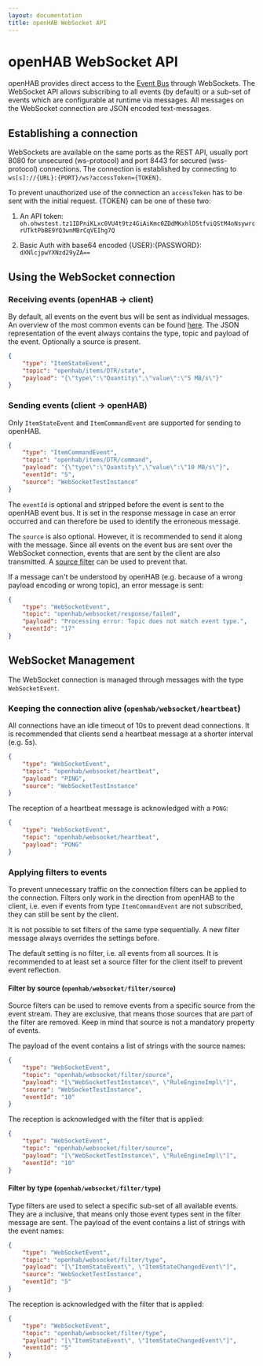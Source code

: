 ```yaml
---
layout: documentation
title: openHAB WebSocket API
---
```


# openHAB WebSocket API

openHAB provides direct access to the [Event Bus](../developer/utils/events.html) through WebSockets.
The WebSocket API allows subscribing to all events (by default) or a sub-set of events which are configurable at runtime via messages.
All messages on the WebSocket connection are JSON encoded text-messages.

## Establishing a connection

WebSockets are available on the same ports as the REST API, usually port 8080 for unsecured (ws-protocol) and port 8443 for secured (wss-protocol) connections.
The connection is established by connecting to  `ws[s]://{URL}:{PORT}/ws?accessToken={TOKEN}`.

To prevent unauthorized use of the connection an `accessToken` has to be sent with the initial request.
{TOKEN} can be one of these two:

1. An API token: `oh.ohwstest.tz1IDPniKLxc0VU4t9tz4GiAiKmc0ZDdMKxhlD5tfviQStM4oNsywrcrUTktPbBE9YQ3wnMBrCqVEIhg7Q`

1. Basic Auth with base64 encoded {USER}:{PASSWORD}: `dXNlcjpwYXNzd29yZA==`

## Using the WebSocket connection

### Receiving events (openHAB -> client)

By default, all events on the event bus will be sent as individual messages.
An overview of the most common events can be found [here](../developer/utils/events.html#the-core-events).
The JSON representation of the event always contains the type, topic and payload of the event.
Optionally a source is present.

```json
{
    "type": "ItemStateEvent",
    "topic": "openhab/items/DTR/state",
    "payload": "{\"type\":\"Quantity\",\"value\":\"5 MB/s\"}"
}
```

### Sending events (client -> openHAB)

Only `ItemStateEvent` and `ItemCommandEvent` are supported for sending to openHAB.

```json
{
    "type": "ItemCommandEvent",
    "topic": "openhab/items/DTR/command",
    "payload": "{\"type\":\"Quantity\",\"value\":\"10 MB/s\"}",
    "eventId": "5",
    "source": "WebSocketTestInstance"
}
```

The `eventId` is optional and stripped before the event is sent to the openHAB event bus.
It is set in the response message in case an error occurred and can therefore be used to identify the erroneous message.

The `source` is also optional.
However, it is recommended to send it along with the message.
Since all events on the event bus are sent over the WebSocket connection, events that are sent by the client are also transmitted.
A [source filter](#filter-by-source-openhabwebsocketfiltersource) can be used to prevent that.

If a message can't be understood by openHAB (e.g. because of a wrong payload encoding or wrong topic), an error message is sent:

```json
{
    "type": "WebSocketEvent",
    "topic": "openhab/websocket/response/failed",
    "payload": "Processing error: Topic does not match event type.",
    "eventId": "17"
}
```

## WebSocket Management

The WebSocket connection is managed through messages with the type `WebSocketEvent`.

### Keeping the connection alive (`openhab/websocket/heartbeat`)

All connections have an idle timeout of 10s to prevent dead connections.
It is recommended that clients send a heartbeat message at a shorter interval (e.g. 5s).

```json
{
    "type": "WebSocketEvent",
    "topic": "openhab/websocket/heartbeat",
    "payload": "PING",
    "source": "WebSocketTestInstance"
}
```

The reception of a heartbeat message is acknowledged with a `PONG`:

```json
{
    "type": "WebSocketEvent",
    "topic": "openhab/websocket/heartbeat",
    "payload": "PONG"
}
```

### Applying filters to events

To prevent unnecessary traffic on the connection filters can be applied to the connection.
Filters only work in the direction from openHAB to the client, i.e. even if events from type `ItemCommandEvent` are not subscribed, they can still be sent by the client.

It is not possible to set filters of the same type sequentially.
A new filter message always overrides the settings before.

The default setting is no filter, i.e. all events from all sources.
It is recommended to at least set a source filter for the client itself to prevent event reflection.

#### Filter by source (`openhab/websocket/filter/source`)

Source filters can be used to remove events from a specific source from the event stream.
They are exclusive, that means those sources that are part of the filter are removed.
Keep in mind that source is not a mandatory property of events.

The payload of the event contains a list of strings with the source names:

```json
{
    "type": "WebSocketEvent",
    "topic": "openhab/websocket/filter/source",
    "payload": "[\"WebSocketTestInstance\", \"RuleEngineImpl\"]",
    "source": "WebSocketTestInstance",
    "eventId": "10"
}
```

The reception is acknowledged with the filter that is applied:

```json
{
    "type": "WebSocketEvent",
    "topic": "openhab/websocket/filter/source",
    "payload": "[\"WebSocketTestInstance\", \"RuleEngineImpl\"]",
    "eventId": "10"
}
```

#### Filter by type (`openhab/websocket/filter/type`)

Type filters are used to select a specific sub-set of all available events.
They are a inclusive, that means only those event types sent in the filter message are sent.
The payload of the event contains a list of strings with the event names:

```json
{
    "type": "WebSocketEvent",
    "topic": "openhab/websocket/filter/type",
    "payload": "[\"ItemStateEvent\", \"ItemStateChangedEvent\"]",
    "source": "WebSocketTestInstance",
    "eventId": "5"
}
```

The reception is acknowledged with the filter that is applied:

```json
{
    "type": "WebSocketEvent",
    "topic": "openhab/websocket/filter/type",
    "payload": "[\"ItemStateEvent\", \"ItemStateChangedEvent\"]",
    "eventId": "5"
}
```
